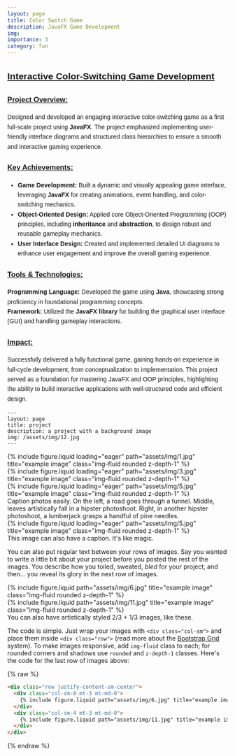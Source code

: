 ```yaml
---
layout: page
title: Color Switch Game
description: JavaFX Game Development
img:
importance: 3
category: fun
---
```


<div style="font-family: Arial, sans-serif; line-height: 1.6;">
  <h2 style="text-decoration: underline; font-weight: bold;">Interactive Color-Switching Game Development</h2>
  
  <h3 style="text-decoration: underline; font-weight: bold;">Project Overview:</h3>
  <p>
    Designed and developed an engaging interactive color-switching game as a first full-scale project using <b>JavaFX</b>. 
    The project emphasized implementing user-friendly interface diagrams and structured class hierarchies to ensure a 
    smooth and interactive gaming experience.
  </p>
  
  <h3 style="text-decoration: underline; font-weight: bold;">Key Achievements:</h3>
  <ul>
    <li>
      <b>Game Development:</b> Built a dynamic and visually appealing game interface, leveraging <b>JavaFX</b> for creating 
      animations, event handling, and color-switching mechanics.
    </li>
    <li>
      <b>Object-Oriented Design:</b> Applied core Object-Oriented Programming (OOP) principles, including 
      <b>inheritance</b> and <b>abstraction</b>, to design robust and reusable gameplay mechanics.
    </li>
    <li>
      <b>User Interface Design:</b> Created and implemented detailed UI diagrams to enhance user engagement and 
      improve the overall gaming experience.
    </li>
  </ul>

  <h3 style="text-decoration: underline; font-weight: bold;">Tools & Technologies:</h3>
  <p>
    <b>Programming Language:</b> Developed the game using <b>Java</b>, showcasing strong proficiency in foundational programming concepts.<br>
    <b>Framework:</b> Utilized the <b>JavaFX library</b> for building the graphical user interface (GUI) and handling gameplay interactions.
  </p>

  <h3 style="text-decoration: underline; font-weight: bold;">Impact:</h3>
  <p>
    Successfully delivered a fully functional game, gaining hands-on experience in full-cycle development, from 
    conceptualization to implementation. This project served as a foundation for mastering JavaFX and OOP principles, 
    highlighting the ability to build interactive applications with well-structured code and efficient design.
  </p>
</div>


    ---
    layout: page
    title: project
    description: a project with a background image
    img: /assets/img/12.jpg
    ---

<div class="row">
    <div class="col-sm mt-3 mt-md-0">
        {% include figure.liquid loading="eager" path="assets/img/1.jpg" title="example image" class="img-fluid rounded z-depth-1" %}
    </div>
    <div class="col-sm mt-3 mt-md-0">
        {% include figure.liquid loading="eager" path="assets/img/3.jpg" title="example image" class="img-fluid rounded z-depth-1" %}
    </div>
    <div class="col-sm mt-3 mt-md-0">
        {% include figure.liquid loading="eager" path="assets/img/5.jpg" title="example image" class="img-fluid rounded z-depth-1" %}
    </div>
</div>
<div class="caption">
    Caption photos easily. On the left, a road goes through a tunnel. Middle, leaves artistically fall in a hipster photoshoot. Right, in another hipster photoshoot, a lumberjack grasps a handful of pine needles.
</div>
<div class="row">
    <div class="col-sm mt-3 mt-md-0">
        {% include figure.liquid loading="eager" path="assets/img/5.jpg" title="example image" class="img-fluid rounded z-depth-1" %}
    </div>
</div>
<div class="caption">
    This image can also have a caption. It's like magic.
</div>

You can also put regular text between your rows of images.
Say you wanted to write a little bit about your project before you posted the rest of the images.
You describe how you toiled, sweated, _bled_ for your project, and then... you reveal its glory in the next row of images.

<div class="row justify-content-sm-center">
    <div class="col-sm-8 mt-3 mt-md-0">
        {% include figure.liquid path="assets/img/6.jpg" title="example image" class="img-fluid rounded z-depth-1" %}
    </div>
    <div class="col-sm-4 mt-3 mt-md-0">
        {% include figure.liquid path="assets/img/11.jpg" title="example image" class="img-fluid rounded z-depth-1" %}
    </div>
</div>
<div class="caption">
    You can also have artistically styled 2/3 + 1/3 images, like these.
</div>

The code is simple.
Just wrap your images with `<div class="col-sm">` and place them inside `<div class="row">` (read more about the <a href="https://getbootstrap.com/docs/4.4/layout/grid/">Bootstrap Grid</a> system).
To make images responsive, add `img-fluid` class to each; for rounded corners and shadows use `rounded` and `z-depth-1` classes.
Here's the code for the last row of images above:

{% raw %}

```html
<div class="row justify-content-sm-center">
  <div class="col-sm-8 mt-3 mt-md-0">
    {% include figure.liquid path="assets/img/6.jpg" title="example image" class="img-fluid rounded z-depth-1" %}
  </div>
  <div class="col-sm-4 mt-3 mt-md-0">
    {% include figure.liquid path="assets/img/11.jpg" title="example image" class="img-fluid rounded z-depth-1" %}
  </div>
</div>
```

{% endraw %}
